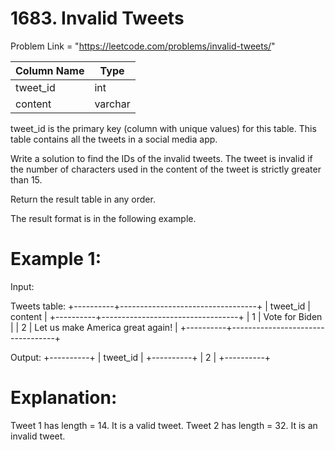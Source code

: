 # 1683. Invalid Tweets


Problem Link = "https://leetcode.com/problems/invalid-tweets/"


| Column Name | Type    |
|-------------|---------|
| tweet_id    | int     |
| content     | varchar |


tweet_id is the primary key (column with unique values) for this table.
This table contains all the tweets in a social media app.
 

Write a solution to find the IDs of the invalid tweets. The tweet is invalid if the number of characters used in the content of the tweet is strictly greater than 15.

Return the result table in any order.

The result format is in the following example.

 

# Example 1:

Input: 

Tweets table:
+----------+----------------------------------+
| tweet_id | content                          |
+----------+----------------------------------+
| 1        | Vote for Biden                   |
| 2        | Let us make America great again! |
+----------+----------------------------------+

Output: 
+----------+
| tweet_id |
+----------+
| 2        |
+----------+

# Explanation: 

Tweet 1 has length = 14. It is a valid tweet.
Tweet 2 has length = 32. It is an invalid tweet.
